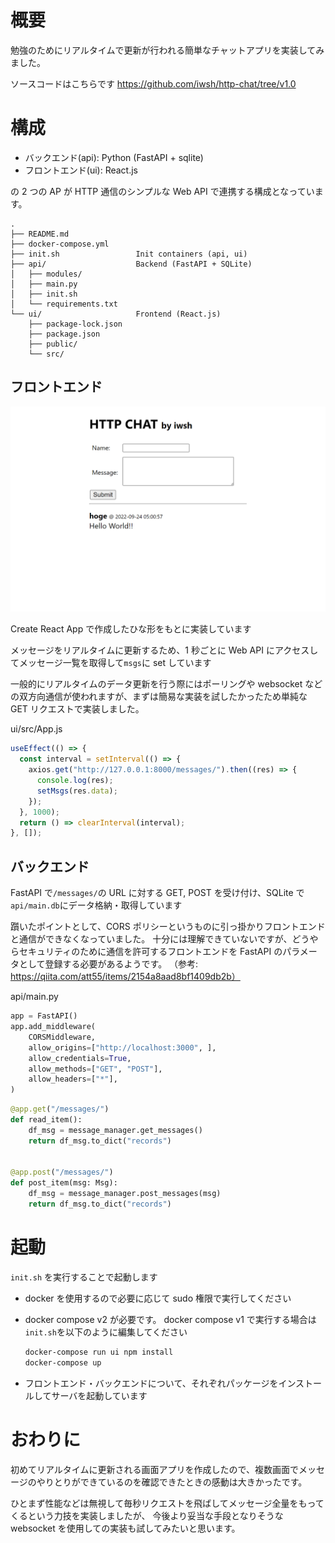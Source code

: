 <!-- tag: React.js,fastAPI -->
<!-- private: False -->

# 概要

勉強のためにリアルタイムで更新が行われる簡単なチャットアプリを実装してみました。

ソースコードはこちらです
https://github.com/iwsh/http-chat/tree/v1.0

# 構成

- バックエンド(api): Python (FastAPI + sqlite)
- フロントエンド(ui): React.js

の 2 つの AP が HTTP 通信のシンプルな Web API で連携する構成となっています。

```
.
├── README.md
├── docker-compose.yml
├── init.sh					Init containers (api, ui)
├── api/					Backend (FastAPI + SQLite)
│   ├── modules/
│   ├── main.py
│   ├── init.sh
│   └── requirements.txt
└── ui/						Frontend (React.js)
    ├── package-lock.json
    ├── package.json
    ├── public/
    └── src/
```

## フロントエンド

![frontend screen](https://raw.githubusercontent.com/iwsh/assets/main/assets/qiita/article_4/frontend_v1.0.png)

Create React App で作成したひな形をもとに実装しています

メッセージをリアルタイムに更新するため、1 秒ごとに Web API にアクセスしてメッセージ一覧を取得して`msgs`に set しています

一般的にリアルタイムのデータ更新を行う際にはポーリングや websocket などの双方向通信が使われますが、まずは簡易な実装を試したかったため単純な GET リクエストで実装しました。

ui/src/App.js

```javascript
useEffect(() => {
  const interval = setInterval(() => {
    axios.get("http://127.0.0.1:8000/messages/").then((res) => {
      console.log(res);
      setMsgs(res.data);
    });
  }, 1000);
  return () => clearInterval(interval);
}, []);
```

## バックエンド

FastAPI で`/messages/`の URL に対する GET, POST を受け付け、SQLite で`api/main.db`にデータ格納・取得しています

躓いたポイントとして、CORS ポリシーというものに引っ掛かりフロントエンドと通信ができなくなっていました。
十分には理解できていないですが、どうやらセキュリティのために通信を許可するフロントエンドを FastAPI のパラメータとして登録する必要があるようです。
（参考: https://qiita.com/att55/items/2154a8aad8bf1409db2b）

api/main.py

```python
app = FastAPI()
app.add_middleware(
    CORSMiddleware,
    allow_origins=["http://localhost:3000", ],
    allow_credentials=True,
    allow_methods=["GET", "POST"],
    allow_headers=["*"],
)
```

```python
@app.get("/messages/")
def read_item():
    df_msg = message_manager.get_messages()
    return df_msg.to_dict("records")


@app.post("/messages/")
def post_item(msg: Msg):
    df_msg = message_manager.post_messages(msg)
    return df_msg.to_dict("records")
```

# 起動

`init.sh` を実行することで起動します

- docker を使用するので必要に応じて sudo 権限で実行してください
- docker compose v2 が必要です。
  docker compose v1 で実行する場合は`init.sh`を以下のように編集してください

  ```bash
  docker-compose run ui npm install
  docker-compose up
  ```

- フロントエンド・バックエンドについて、それぞれパッケージをインストールしてサーバを起動しています

# おわりに

初めてリアルタイムに更新される画面アプリを作成したので、複数画面でメッセージのやりとりができているのを確認できたときの感動は大きかったです。

ひとまず性能などは無視して毎秒リクエストを飛ばしてメッセージ全量をもってくるという力技を実装しましたが、
今後より妥当な手段となりそうな websocket を使用しての実装も試してみたいと思います。
